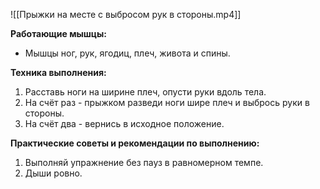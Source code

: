 
![[Прыжки на месте с выбросом рук в стороны.mp4]]

**Работающие мышцы:**

-   Мышцы ног, рук, ягодиц, плеч, живота и спины.

**Техника выполнения:**

1.  Расставь ноги на ширине плеч, опусти руки вдоль тела.
2.  На счёт раз - прыжком разведи ноги шире плеч и выбрось руки в стороны.
3.  На счёт два - вернись в исходное положение.

**Практические советы и рекомендации по выполнению:**

1.  Выполняй упражнение без пауз в равномерном темпе.
2.  Дыши ровно.
